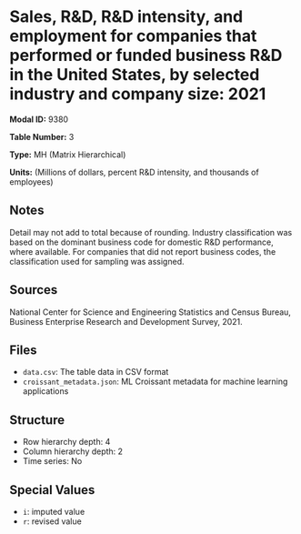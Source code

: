 # Sales, R&D, R&D intensity, and employment for companies that performed or funded business R&D in the United States, by selected industry and company size: 2021

**Modal ID:** 9380

**Table Number:** 3

**Type:** MH (Matrix Hierarchical)

**Units:** (Millions of dollars, percent R&D intensity, and thousands of employees)

## Notes

Detail may not add to total because of rounding. Industry classification was based on the dominant business code for domestic R&D performance, where available. For companies that did not report business codes, the classification used for sampling was assigned.

## Sources

National Center for Science and Engineering Statistics and Census Bureau, Business Enterprise Research and Development Survey, 2021.

## Files

- `data.csv`: The table data in CSV format
- `croissant_metadata.json`: ML Croissant metadata for machine learning applications

## Structure

- Row hierarchy depth: 4
- Column hierarchy depth: 2
- Time series: No

## Special Values

- `i`: imputed value
- `r`: revised value
